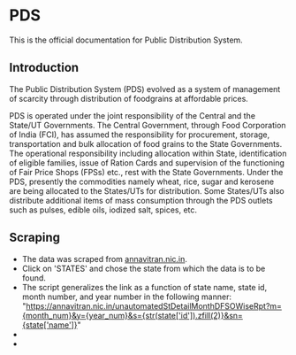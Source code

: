 ﻿
# PDS 
This is the official documentation for Public Distribution System. 

## Introduction
The Public Distribution System (PDS) evolved as a system of management of scarcity through distribution of foodgrains at affordable prices. 

PDS is operated under the joint responsibility of the Central and the State/UT Governments. The Central Government, through Food Corporation of India (FCI), has assumed the responsibility for procurement, storage, transportation and bulk allocation of food grains to the State Governments. The operational responsibility including allocation within State, identification of eligible families, issue of Ration Cards and supervision of the functioning of Fair Price Shops (FPSs) etc., rest with the State Governments. Under the PDS, presently the commodities namely wheat, rice, sugar and kerosene are being allocated to the States/UTs for distribution. Some States/UTs also distribute additional items of mass consumption through the PDS outlets such as pulses, edible oils, iodized salt, spices, etc.

## Scraping 

 - The data was scraped from [annavitran.nic.in](https://annavitran.nic.in/stateUnautmated#).
 - Click on 'STATES' and chose the state from which the data is to be found. 
 - The script generalizes the link as a function of state name, state id, month number, and year number in the following manner: "https://annavitran.nic.in/unautomatedStDetailMonthDFSOWiseRpt?m={month_num}&y={year_num}&s={str(state['id']).zfill(2)}&sn={state['name']}"
 - 
 - 

